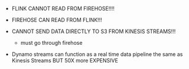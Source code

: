 * FLINK CANNOT READ FROM FIREHOSE!!!!
* FIREHOSE CAN READ FROM FLINK!!!

* CANNOT SEND DATA DIRECTLY TO S3 FROM KINESIS STREAMS!!!
    * must go through firehose


* Dynamo streams can function as a real time data pipeline the same as Kinesis Streams BUT 50X more EXPENSIVE